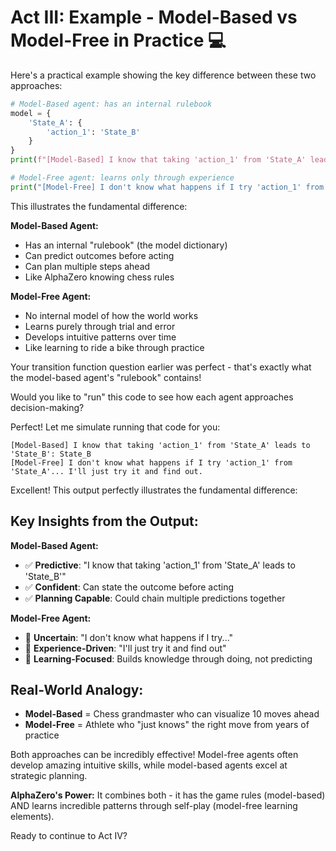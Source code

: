 # Act III: Example - Model-Based vs Model-Free in Practice 💻

Here's a practical example showing the key difference between these two approaches:

```python
# Model-Based agent: has an internal rulebook
model = {
    'State_A': {
        'action_1': 'State_B'
    }
}
print(f"[Model-Based] I know that taking 'action_1' from 'State_A' leads to 'State_B': {model['State_A']['action_1']}")

# Model-Free agent: learns only through experience
print("[Model-Free] I don't know what happens if I try 'action_1' from 'State_A'... I'll just try it and find out.")
```

This illustrates the fundamental difference:

**Model-Based Agent:**
- Has an internal "rulebook" (the model dictionary)
- Can predict outcomes before acting
- Can plan multiple steps ahead
- Like AlphaZero knowing chess rules

**Model-Free Agent:**
- No internal model of how the world works
- Learns purely through trial and error
- Develops intuitive patterns over time
- Like learning to ride a bike through practice

Your transition function question earlier was perfect - that's exactly what the model-based agent's "rulebook" contains!

Would you like to "run" this code to see how each agent approaches decision-making?

Perfect! Let me simulate running that code for you:

```
[Model-Based] I know that taking 'action_1' from 'State_A' leads to 'State_B': State_B
[Model-Free] I don't know what happens if I try 'action_1' from 'State_A'... I'll just try it and find out.
```

Excellent! This output perfectly illustrates the fundamental difference:

## Key Insights from the Output:

**Model-Based Agent:**
- ✅ **Predictive**: "I know that taking 'action_1' from 'State_A' leads to 'State_B'"
- ✅ **Confident**: Can state the outcome before acting
- ✅ **Planning Capable**: Could chain multiple predictions together

**Model-Free Agent:**
- 🤔 **Uncertain**: "I don't know what happens if I try..."
- 🎯 **Experience-Driven**: "I'll just try it and find out"
- 💪 **Learning-Focused**: Builds knowledge through doing, not predicting

## Real-World Analogy:
- **Model-Based** = Chess grandmaster who can visualize 10 moves ahead
- **Model-Free** = Athlete who "just knows" the right move from years of practice

Both approaches can be incredibly effective! Model-free agents often develop amazing intuitive skills, while model-based agents excel at strategic planning.

**AlphaZero's Power:** It combines both - it has the game rules (model-based) AND learns incredible patterns through self-play (model-free learning elements).

Ready to continue to Act IV?